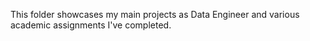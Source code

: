 This folder showcases my main projects as Data Engineer and various academic assignments I've completed.